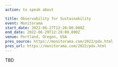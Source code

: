 ```yaml
---
action: to speak about

title: Observability for Sustainability
event: Monitorama
start_date: 2022-06-27T12:20:00.000Z
end_date: 2022-06-29T12:20:00.000Z
venue: Portland, Oregon, USA
pres_source: https://monitorama.com/2022/pdx.html
pres_url: https://monitorama.com/2022/pdx.html
---
```


TBD